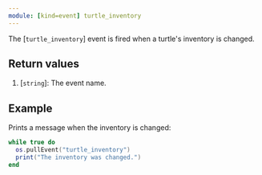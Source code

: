 ```yaml
---
module: [kind=event] turtle_inventory
---
```


<!--
SPDX-FileCopyrightText: 2021 The CC: Tweaked Developers

SPDX-License-Identifier: MPL-2.0
-->

The [`turtle_inventory`] event is fired when a turtle's inventory is changed.

## Return values
1. [`string`]: The event name.

## Example
Prints a message when the inventory is changed:
```lua
while true do
  os.pullEvent("turtle_inventory")
  print("The inventory was changed.")
end
```
